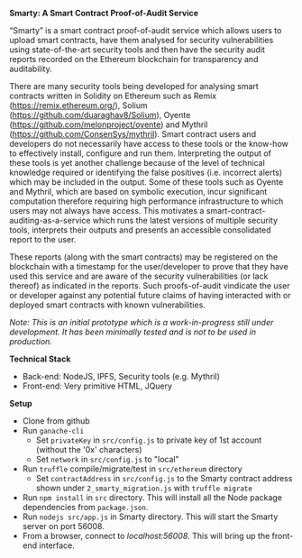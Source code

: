 **Smarty: A Smart Contract Proof-of-Audit Service**

“Smarty” is a smart contract proof-of-audit service which allows users to upload smart contracts, have them analysed for security vulnerabilities using state-of-the-art security tools and then have the security audit reports recorded on the Ethereum blockchain for transparency and auditability.

There are many security tools being developed for analysing smart contracts written in Solidity on Ethereum such as Remix (https://remix.ethereum.org/), Solium (https://github.com/duaraghav8/Solium), Oyente (https://github.com/melonproject/oyente) and Mythril (https://github.com/ConsenSys/mythril). Smart contract users and developers do not necessarily have access to these tools or the know-how to effectively install, configure and run them. Interpreting the output of these tools is yet another challenge because of the level of technical knowledge required or identifying the false positives (i.e. incorrect alerts) which may be included in the output. Some of these tools such as Oyente and Mythril, which are based on symbolic execution, incur significant computation therefore requiring high performance infrastructure to which users may not always have access. This motivates a smart-contract-auditing-as-a-service which runs the latest versions of multiple security tools, interprets their outputs and presents an accessible consolidated report to the user.

These reports (along with the smart contracts) may be registered on the blockchain with a timestamp for the user/developer to prove that they have used this service and are aware of the security vulnerabilities (or lack thereof) as indicated in the reports. Such proofs-of-audit vindicate the user or developer against any potential future claims of having interacted with or deployed smart contracts with known vulnerabilities.

*Note: This is an initial prototype which is a work-in-progress still under development. It has been minimally tested and is not to be used in production.*

**Technical Stack**

* Back-end: NodeJS, IPFS, Security tools (e.g. Mythril)
* Front-end: Very primitive HTML, JQuery

**Setup**

* Clone from github
* Run `ganache-cli`
  * Set `privateKey` in `src/config.js` to private key of 1st account (without the '0x' characters)
  * Set `network` in `src/config.js` to "local"
* Run `truffle` compile/migrate/test in `src/ethereum` directory
  * Set `contractAddress` in `src/config.js` to the Smarty contract address shown under `2_smarty_migration.js` with `truffle migrate`
* Run `npm install` in `src` directory. This will install all the Node package dependencies from `package.json`.
* Run `nodejs src/app.js` in Smarty directory. This will start the Smarty server on port 56008.
* From a browser, connect to *localhost:56008*. This will bring up the front-end interface.




